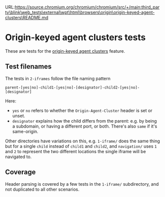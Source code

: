 URL:https://source.chromium.org/chromium/chromium/src/+/main:third_party\blink\web_tests\external\wpt\html\browsers\origin\origin-keyed-agent-clusters\README.md
# Origin-keyed agent clusters tests

These are tests for the [origin-keyed agent clusters](https://html.spec.whatwg.org/multipage/origin.html#origin-keyed-agent-clusters)
feature.

## Test filenames

The tests in `2-iframes` follow the file naming pattern

```
parent-[yes|no]-child1-[yes|no]-[designator]-child2-[yes|no]-[designator]
```

Here:

* `yes` or `no` refers to whether the `Origin-Agent-Cluster` header is set or
  unset.
* `designator` explains how the child differs from the parent: e.g. by being a
  subdomain, or having a different port, or both. There's also `same` if it's
  same-origin.

Other directories have variations on this, e.g. `1-iframe/` does the same thing
but for a single `child` instead of `child1` and `child2`, and `navigation/`
uses `1` and `2` to represent the two different locations the single iframe will
be navigated to.

## Coverage

Header parsing is covered by a few tests in the `1-iframe/` subdirectory, and
not duplicated to all other scenarios.
